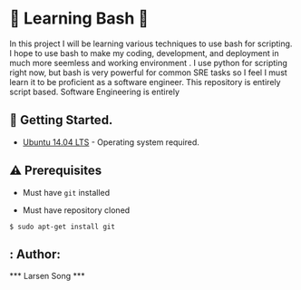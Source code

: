 # :shell: Learning Bash :shell:

In this project I will be learning various techniques to use bash for scripting.
I hope to use bash to make my coding, development, and deployment in  much more seemless and working environment . I use python for scripting right now, but bash is very powerful for common SRE tasks so I feel I must learn it to be proficient as a software engineer. This repository is entirely script based.
Software Engineering is entirely 

## :running: Getting Started.

* [Ubuntu 14.04 LTS](http://releases.ubuntu.com/14.04/) - Operating system required.

## :warning: Prerequisites

* Must have `git` installed

* Must have repository cloned

```
$ sudo apt-get install git
```

## : Author: 
 
 *** Larsen Song ***
